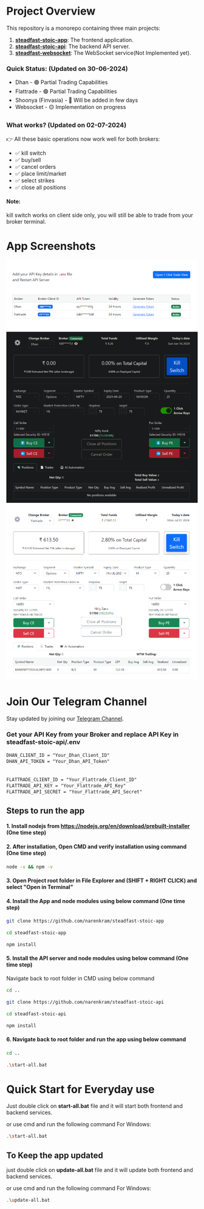 # Project Overview

This repository is a monorepo containing three main projects:

1. [**steadfast-stoic-app**](https://github.com/narenkram/steadfast-stoic-app): The frontend application.
2. [**steadfast-stoic-api**](https://github.com/narenkram/steadfast-stoic-api): The backend API server.
3. [**steadfast-websocket**](https://github.com/narenkram/steadfast-websocket): The WebSocket service(Not Implemented yet).

### Quick Status: (Updated on 30-06-2024)

- Dhan - 🟢 Partial Trading Capabilities
- Flattrade - 🟢 Partial Trading Capabilities
- Shoonya (Finvasia) - 🔵 Will be added in few days
- Websocket - 🟡 Implementation on progress

### What works? (Updated on 02-07-2024)

👉 All these basic operations now work well for both brokers:

- ✅ kill switch
- ✅ buy/sell
- ✅ cancel orders
- ✅ place limit/market
- ✅ select strikes
- ✅ close all positions

#### Note:

kill switch works on client side only, you will still be able to trade from your broker terminal.

# App Screenshots

![Preview in Manage Brokers](preview_managebroker_light.png)
![Preview in Dark Mode](preview_dark.png)
![Preview in Light Mode](preview_light.png)

# Join Our Telegram Channel

Stay updated by joining our [Telegram Channel](https://t.me/steadfaststoic).

### Get your API Key from your Broker and replace API Key in steadfast-stoic-api/.env

```
DHAN_CLIENT_ID = "Your_Dhan_Client_ID"
DHAN_API_TOKEN = "Your_Dhan_API_Token"


FLATTRADE_CLIENT_ID = "Your_Flattrade_Client_ID"
FLATTRADE_API_KEY = "Your_Flattrade_API_Key"
FLATTRADE_API_SECRET = "Your_Flattrade_API_Secret"
```

## Steps to run the app

#### 1. Install nodejs from https://nodejs.org/en/download/prebuilt-installer (One time step)

#### 2. After installation, Open CMD and verify installation using command (One time step)

```bash
node -v && npm -v
```

#### 3. Open Project root folder in File Explorer and (SHIFT + RIGHT CLICK) and select "Open in Terminal"

#### 4. Install the App and node modules using below command (One time step)

```bash
git clone https://github.com/narenkram/steadfast-stoic-app
```

```bash
cd steadfast-stoic-app
```

```bash
npm install
```

#### 5. Install the API server and node modules using below command (One time step)

Navigate back to root folder in CMD using below command

```bash
cd ..
```

```bash
git clone https://github.com/narenkram/steadfast-stoic-api
```

```bash
cd steadfast-stoic-api
```

```bash
npm install
```

#### 6. Navigate back to root folder and run the app using below command

```bash
cd ..
```

```bash
.\start-all.bat
```

# Quick Start for Everyday use

Just double click on **start-all.bat** file and it will start both frontend and backend services.

or use cmd and run the following command
For Windows:

```bash
.\start-all.bat
```

## To Keep the app updated

just double click on **update-all.bat** file and it will update both frontend and backend services.

or use cmd and run the following command
For Windows:

```bash
.\update-all.bat
```
